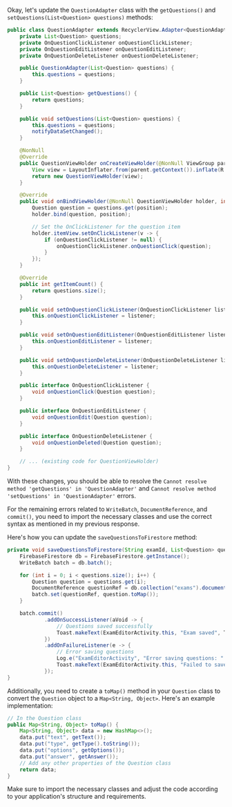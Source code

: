 Okay, let's update the `QuestionAdapter` class with the `getQuestions()` and `setQuestions(List<Question> questions)` methods:

```java
public class QuestionAdapter extends RecyclerView.Adapter<QuestionAdapter.QuestionViewHolder> {
    private List<Question> questions;
    private OnQuestionClickListener onQuestionClickListener;
    private OnQuestionEditListener onQuestionEditListener;
    private OnQuestionDeleteListener onQuestionDeleteListener;

    public QuestionAdapter(List<Question> questions) {
        this.questions = questions;
    }

    public List<Question> getQuestions() {
        return questions;
    }

    public void setQuestions(List<Question> questions) {
        this.questions = questions;
        notifyDataSetChanged();
    }

    @NonNull
    @Override
    public QuestionViewHolder onCreateViewHolder(@NonNull ViewGroup parent, int viewType) {
        View view = LayoutInflater.from(parent.getContext()).inflate(R.layout.item_question, parent, false);
        return new QuestionViewHolder(view);
    }

    @Override
    public void onBindViewHolder(@NonNull QuestionViewHolder holder, int position) {
        Question question = questions.get(position);
        holder.bind(question, position);

        // Set the OnClickListener for the question item
        holder.itemView.setOnClickListener(v -> {
            if (onQuestionClickListener != null) {
                onQuestionClickListener.onQuestionClick(question);
            }
        });
    }

    @Override
    public int getItemCount() {
        return questions.size();
    }

    public void setOnQuestionClickListener(OnQuestionClickListener listener) {
        this.onQuestionClickListener = listener;
    }

    public void setOnQuestionEditListener(OnQuestionEditListener listener) {
        this.onQuestionEditListener = listener;
    }

    public void setOnQuestionDeleteListener(OnQuestionDeleteListener listener) {
        this.onQuestionDeleteListener = listener;
    }

    public interface OnQuestionClickListener {
        void onQuestionClick(Question question);
    }

    public interface OnQuestionEditListener {
        void onQuestionEdit(Question question);
    }

    public interface OnQuestionDeleteListener {
        void onQuestionDeleted(Question question);
    }

    // ... (existing code for QuestionViewHolder)
}
```

With these changes, you should be able to resolve the `Cannot resolve method 'getQuestions' in 'QuestionAdapter'` and `Cannot resolve method 'setQuestions' in 'QuestionAdapter'` errors.

For the remaining errors related to `WriteBatch`, `DocumentReference`, and `commit()`, you need to import the necessary classes and use the correct syntax as mentioned in my previous response.

Here's how you can update the `saveQuestionsToFirestore` method:

```java
private void saveQuestionsToFirestore(String examId, List<Question> questions) {
    FirebaseFirestore db = FirebaseFirestore.getInstance();
    WriteBatch batch = db.batch();

    for (int i = 0; i < questions.size(); i++) {
        Question question = questions.get(i);
        DocumentReference questionRef = db.collection("exams").document(examId).collection("questions").document();
        batch.set(questionRef, question.toMap());
    }

    batch.commit()
            .addOnSuccessListener(aVoid -> {
                // Questions saved successfully
                Toast.makeText(ExamEditorActivity.this, "Exam saved", Toast.LENGTH_SHORT).show();
            })
            .addOnFailureListener(e -> {
                // Error saving questions
                Log.e("ExamEditorActivity", "Error saving questions: " + e.getMessage());
                Toast.makeText(ExamEditorActivity.this, "Failed to save questions: " + e.getMessage(), Toast.LENGTH_SHORT).show();
            });
}
```

Additionally, you need to create a `toMap()` method in your `Question` class to convert the `Question` object to a `Map<String, Object>`. Here's an example implementation:

```java
// In the Question class
public Map<String, Object> toMap() {
    Map<String, Object> data = new HashMap<>();
    data.put("text", getText());
    data.put("type", getType().toString());
    data.put("options", getOptions());
    data.put("answer", getAnswer());
    // Add any other properties of the Question class
    return data;
}
```

Make sure to import the necessary classes and adjust the code according to your application's structure and requirements.
